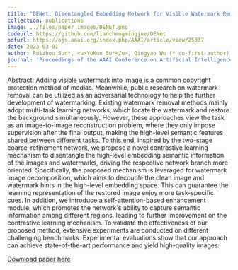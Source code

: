 ```yaml
---
title: "DENet: Disentangled Embedding Network for Visible Watermark Removal"
collection: publications
image: ../files/paper_images/DENET.png
codeurl: https://github.com/lianchengmingjue/DENet
pdfurl: https://ojs.aaai.org/index.php/AAAI/article/view/25337
date: 2023-03-01
author: Ruizhou Sun*, <u>Yukun Su*</u>, Qingyao Wu (* co-first author)
journal: 'Proceedings of the AAAI Conference on Artificial Intelligence (AAAI2023) <u>Oral</u>'
---
```


Abstract: Adding visible watermark into image is a common copyright protection method of medias. Meanwhile, public research on watermark removal can be utilized as an adversarial technology to help the further development of watermarking. Existing watermark removal methods mainly adopt multi-task learning networks, which locate the watermark and restore the background simultaneously. However, these approaches view the task as an image-to-image reconstruction problem, where they only impose supervision after the final output, making the high-level semantic features shared between different tasks. To this end, inspired by the two-stage coarse-refinement network, we propose a novel contrastive learning mechanism to disentangle the high-level embedding semantic information of the images and watermarks, driving the respective network branch more oriented. Specifically, the proposed mechanism is leveraged for watermark image decomposition, which aims to decouple the clean image and watermark hints in the high-level embedding space. This can guarantee the learning representation of the restored image enjoy more task-specific cues. In addition, we introduce a self-attention-based enhancement module, which promotes the network's ability to capture semantic information among different regions, leading to further improvement on the contrastive learning mechanism. To validate the effectiveness of our proposed method, extensive experiments are conducted on different challenging benchmarks. Experimental evaluations show that our approach can achieve state-of-the-art performance and yield high-quality images.

[Download paper here](https://ojs.aaai.org/index.php/AAAI/article/view/25337)

